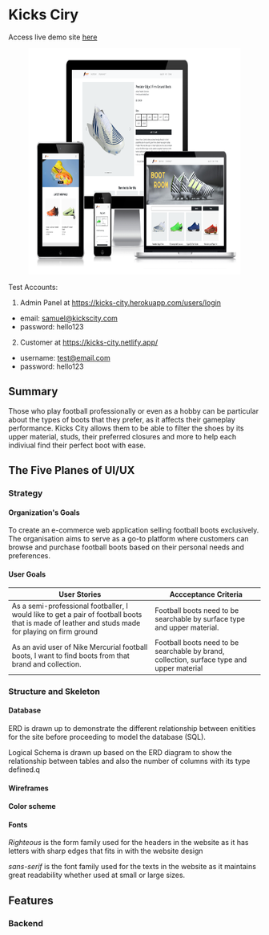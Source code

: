 # Kicks Ciry

Access live demo site [here](https://kicks-city.netlify.app/)

<figure>
    <img src="/readme/kicks-city-mockup.png" height="450" alt="Device Mockups for Kicks City">
</figure>

Test Accounts:
1. Admin Panel at https://kicks-city.herokuapp.com/users/login
 - email: samuel@kickscity.com
 - password: hello123

2. Customer at https://kicks-city.netlify.app/
 - username: test@email.com
 - password: hello123

## Summary

Those who play football professionally or even as a hobby can be particular about the types of boots that they prefer, as it affects their gameplay performance. Kicks City allows them to be able to filter the shoes by its upper material, studs, their preferred closures and more to help each indiviual find their perfect boot with ease.

## The Five Planes of UI/UX

### Strategy

#### Organization's Goals
To create an e-commerce web application selling football boots exclusively. The organisation aims to serve as a go-to platform where customers can browse and purchase football boots based on their personal needs and preferences.

#### User Goals

| User Stories | Accceptance Criteria |
| ------------ | -------------------- |
| As a semi-professional footballer, I would like to get a pair of football boots that is made of leather and studs made for playing on firm ground | Football boots need to be searchable by surface type and upper material. |
| As an avid user of Nike Mercurial football boots, I want to find boots from that brand and collection. | Football boots need to be searchable by brand, collection, surface type and upper material |

### Structure and Skeleton

#### Database

<!-- to include erd and schema -->
ERD is drawn up to demonstrate the different relationship between enitities for the site before proceeding to model the database (SQL).

Logical Schema is drawn up based on the ERD diagram to show the relationship between tables and also the number of columns with its type defined.q  

#### Wireframes

<!-- to include wireframe -->

#### Color scheme

#### Fonts
*Righteous* is the form family used for the headers in the website as it has letters with sharp edges that fits in with the website design

*sans-serif* is the font family used for the texts in the website as it maintains great readability whether used at small or large sizes.

## Features

### Backend
